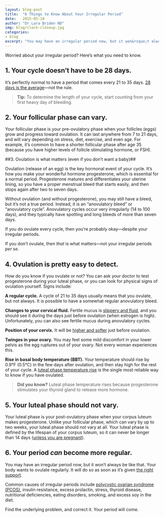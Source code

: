 ```yaml
---
layout: blog-post
title:  "6 Things to Know About Your Irregular Period"
date:   2015-05-18
author: "Dr Lara Briden ND"
img: blog/clock-closeup.jpg
categories:
- blog
excerpt: "You may have an irregular period now, but it won&rsquo;t always be like that. Your body wants to ovulate regularly ..."
---
```


Worried about your irregular period? Here&rsquo;s what you need to know.

## 1. Your cycle doesn&rsquo;t have to be 28 days. ##

It&rsquo;s perfectly normal to have a period that comes every 21 to 35 days. <a class="text-link" href="/blog/2014/08/01/the-myth-of-the-average-menstrual-cycle/">28 days is the average</a>&mdash;not the rule.

>**Tip:** To determine the length of your cycle, start counting from your first heavy day of bleeding.

## 2. Your follicular phase can vary. ##

Your follicular phase is your pre-ovulatory phase when your follicles (eggs) grow and progress toward ovulation. It can last anywhere from 7 to 21 days, and will vary depending on stress, diet, exercise, and even age. For example, it&rsquo;s common to have a shorter follicular phase after age 35 (because you have higher levels of follicle stimulating hormone, or FSH).

##3. Ovulation is what matters (even if you don&rsquo;t want a baby)##

Ovulation (release of an egg) is the key hormonal event of your cycle. It&rsquo;s how you make your wonderful hormone progesterone, which is essential for a normal period. Progesterone matures and differentiates your uterine lining, so you have a proper menstrual bleed that starts easily, and then stops again after two to seven days.

Without ovulation (and without progesterone), you may still have a bleed, but it&rsquo;s not a true period. Instead, it is an &ldquo;anovulatory bleed&rdquo; or &ldquo;anovulatory cycle&rdquo;. Anovulatory cycles occur very irregularly (14 to 100 days), and they typically have spotting and long bleeds of more than seven days.

If you do ovulate every cycle, then you&rsquo;re probably okay&mdash;despite your irregular periods. 

If you don&rsquo;t ovulate, then *that* is what matters&mdash;not your irregular periods *per se*.  

## 4. Ovulation is pretty easy to detect. ##

How do you know if you ovulate or not? You can ask your doctor to test progesterone during  your luteal phase, or you can look for physical signs of ovulation yourself. Signs include: 

**A regular cycle.** A cycle of 21 to 35 days usually means that you ovulate, but not always. It is possible to have a somewhat regular anovulatory bleed.

**Changes to your cervical fluid.** Fertile mucus is <a class="text-link" href="http://www.whatiscervicalfluid.com">slippery and fluid</a>, and you should see it during the days just before ovulation (when estrogen is high). Unfortunately, you can also see fertile mucus during anovulatory cycles.

**Position of your cervix.** It will be <a class="text-link" href="/the-cycle/chapter-6-hormone-changes-and-fertility-signals/#what-is-cervical-position">higher and softer</a> just before ovulation.

**Twinges in your ovary.** You may feel some mild discomfort in your lower pelvis as the egg ruptures out of your ovary. Not every woman experiences this.

**Rise in basal body temperature (BBT).** Your temperature should rise by 0.9&deg;F (0.5&deg;C) in the few days after ovulation, and then stay high for the rest of your cycle. A <a class="text-link" href="/the-cycle/chapter-6-hormone-changes-and-fertility-signals/#what-is-bbt">luteal phase temperature rise</a> is the single most reliable way to know if you have ovulated.

>**Did you know?** Luteal phase temperature rises because progesterone stimulates your thyroid gland to release more hormone. 

## 5. Your luteal phase should not vary. ##

Your luteal phase is your post-ovulatory phase when your corpus luteum makes progesterone. Unlike your follicular phase, which can vary by up to two weeks, your luteal phase should not vary at all. Your luteal phase is defined by the lifespan of your corpus luteum, so it can never be longer than 14 days (<a class="text-link" href="/blog/2014/07/04/how-to-get-pregnant-while-charting-your-fertility/">unless you are pregnant</a>). 

## 6. Your period *can* become more regular. ##

You may have an irregular period now, but it won&rsquo;t always be like that. Your body wants to ovulate regularly. It will do so as soon as it&rsquo;s given <a class="text-link" target="_blank" href="http://www.larabriden.com/period-repair-manual/">the right support</a>. 

Common causes of irregular periods include <a class="text-link" href="/blog/2015/01/09/polycystic-ovary-syndrome-what-it-is-&-what-you-should-know/">polycystic ovarian syndrome (PCOS)</a>, insulin resistance, excess prolactin, stress, thyroid disease, nutritional deficiencies, eating disorders, smoking, and excess soy in the diet. 

Find the underlying problem, and correct it. Your period will come.
